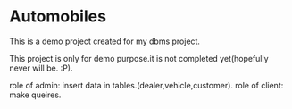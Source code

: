 # Automobiles

This is a demo project created for my dbms project.

This project is only for demo purpose.it is not completed yet(hopefully never will be. :P).

role of admin: insert data in tables.(dealer,vehicle,customer).
role of client: make queires. 
